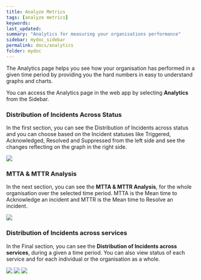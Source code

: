 ```yaml
---
title: Analyze Metrics
tags: [analyze metrics]
keywords:
last_updated:
summary: "Analytics for measuring your organisations performance"
sidebar: mydoc_sidebar
permalink: docs/analytics
folder: mydoc
---
```


The Analytics page helps you see how your organisation has performed in a given time period by providing you the hard numbers in easy to understand graphs and charts.

You can access the Analytics page in the web app by selecting **Analytics** from the Sidebar. 

### Distribution of Incidents Across Status

In the first section, you can see the Distribution of Incidents across status and you can choose based on the Incident statuses like Triggered, Acknowledged, Resolved and Suppressed from the left side and see the changes reflecting on the graph in the right side.

![](images/metrics_1.png)

### MTTA & MTTR Analysis

In the next section, you can see the **MTTA & MTTR Analysis**, for the whole organisation over the selected time period. MTTA is the Mean time to Acknowledge an incident and MTTR is the Mean time to Resolve an incident. 

![](images/metrics_2.png)

### Distribution of Incidents across services

In the Final section, you can see the **Distribution of Incidents across services**, during a given a time period. You can also view status of each service and for each individual or the organisation as a whole.

![](images/metrics_3.png)
![](images/metrics_4.png)
![](images/metrics_5.png)